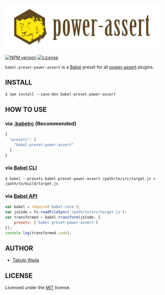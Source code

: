 [![power-assert][power-assert-banner]][power-assert-url]

[![NPM version][npm-image]][npm-url]
[![License][license-image]][license-url]


`babel-preset-power-assert` is a [Babel](https://babeljs.io/) preset for all [power-assert](https://github.com/power-assert-js/power-assert) plugins.


INSTALL
---------------------------------------

```
$ npm install --save-dev babel-preset-power-assert
```


HOW TO USE
---------------------------------------

### via [.babelrc](http://babeljs.io/docs/usage/babelrc/) (Recommended)

```javascript
{
  "presets": [
    "babel-preset-power-assert"
  ]
}
```

### via [Babel CLI](http://babeljs.io/docs/usage/cli/)

```
$ babel --presets babel-preset-power-assert /path/to/src/target.js > /path/to/build/target.js
```

### via [Babel API](http://babeljs.io/docs/usage/api/)

```javascript
var babel = require('babel-core');
var jsCode = fs.readFileSync('/path/to/src/target.js');
var transformed = babel.transform(jsCode, {
    presets: ['babel-preset-power-assert']
});
console.log(transformed.code);
```


AUTHOR
---------------------------------------
* [Takuto Wada](https://github.com/twada)


LICENSE
---------------------------------------
Licensed under the [MIT](http://twada.mit-license.org/) license.


[power-assert-url]: https://github.com/power-assert-js/power-assert
[power-assert-banner]: https://raw.githubusercontent.com/power-assert-js/power-assert-js-logo/master/banner/banner-official-fullcolor.png

[npm-url]: https://npmjs.org/package/babel-preset-power-assert
[npm-image]: https://badge.fury.io/js/babel-preset-power-assert.svg

[license-url]: http://twada.mit-license.org/
[license-image]: https://img.shields.io/badge/license-MIT-brightgreen.svg
